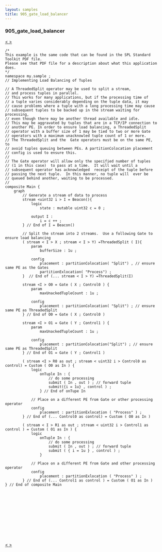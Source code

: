 ```yaml
---
layout: samples
title: 905_gate_load_balancer
---
```


### 905_gate_load_balancer

<div class="sampleNav"><a class="button" href="/streamsx.documentation/samples/spl-for-beginner/904_primitive_round_robin_split_Main_spl/"> < </a><a class="button" href="/streamsx.documentation/samples/spl-for-beginner/com_ibm_streamsx_dps_samples_dps_test_1_DpsTest1_spl/"> > </a>
</div>

~~~~~~
/*
This example is the same code that can be found in the SPL Standard Toolkit PDF file.
Please see that PDF file for a description about what this application does.
*/
namespace my.sample ;
// Implementing Load Balancing of Tuples

// A ThreadedSplit operator may be used to split a stream, 
// and process tuples in parallel.
// This works for many applications, but if the processing time of 
// a tuple varies considerably depending on the tuple data, it may 
// cause problems where a tuple with a long processing time may cause 
// subsequent tuples to be backed up in the stream waiting for processing,
// even though there may be another thread available and idle.
// This may be aggravated by tuples that are in a TCP/IP connection to 
// another PE. In order to ensure load balancing, a ThreadedSplit 
// operator with a buffer size of 1 may be tied to two or more Gate 
// operators with a maximum unacknowled tuple count of 1 or more.
// The ThreadedSplit and the  Gate operators must be on the same PE, to 
// avoid tuples queuing between PEs. A partitionColocation placement 
// config is used to ensure this.
//
// The Gate operator will allow only the specified number of tuples 
// (1 in this case)  to pass at a time.  It will wait until a 
// subsequent operator has acknowledged  receipt of the tuple before 
// passing the next tuple.  In this manner, no tuple will  ever be 
// queued behind another, waiting to be processed.
//
composite Main {
	graph
		// Generate a stream of data to process
		stream <uint32 i > I = Beacon(){
			logic
				state : mutable uint32 c = 0 ;

			output I : 
				i = c ++ ;
		} // End of I = Beacon()
		
		// Split the stream into 2 streams.  Use a following Gate to ensure load balancing
		( stream < I > X ; stream < I > Y) =ThreadedSplit ( I){
			param 
				bufferSize : 1u ;
				
			config
				placement : partitionColocation( "Split") , // ensure same PE as the Gates
				partitionExlocation( "Process") ;
		}  // End of (... stream < I > Y) =ThreadedSplit(I)
		
		stream <I > O0 = Gate ( X ; Control0 ) {
			param
				maxUnackedTupleCount : 1u ; 
				
			config 
				placement : partitionColocation( "Split") ; // ensure same PE as ThreadedSplit
		} // End of O0 = Gate ( X ; Control0 )
		
		stream <I > O1 = Gate ( Y ; Control1 ) { 
			param 
				maxUnackedTupleCount : 1u ; 

			config 
				placement : partitionColocation("Split") ; // ensure same PE as ThreadedSplit
		} // End of O1 = Gate ( Y ; Control1 )

		( stream <I > R0 as out ; stream < uint32 i > Control0 as control) = Custom ( O0 as In ) { 
			logic 
				onTuple In : { 
					// do some processing
					submit ( In , out ) ; // forward tuple
					submit({i = 1u} , control ) ; 
				} // End of onTupe In
				
			// Place on a different PE from Gate or other processing operator
			config 
				placement : partitionExlocation ( "Process" ) ; 
		} // End of (... Control0 as control) = Custom ( O0 as In )
		
		( stream < I > R1 as out ; stream < uint32 i > Control1 as control ) = Custom ( O1 as In ) {
			logic
				onTuple In : { 
					// do some processing
					submit ( In , out ) ; // forward tuple
					submit ( { i = 1u } , control ) ; 
				} 

			// Place on a different PE from Gate and other processing operator
			config
				placement : partitionExlocation ( "Process" ) ; 
		} // End of (... Control1 as control ) = Custom ( O1 as In )
} // End of composite Main













~~~~~~

<div class="sampleNav"><a class="button" href="/streamsx.documentation/samples/spl-for-beginner/904_primitive_round_robin_split_Main_spl/"> < </a><a class="button" href="/streamsx.documentation/samples/spl-for-beginner/com_ibm_streamsx_dps_samples_dps_test_1_DpsTest1_spl/"> > </a>
</div>

